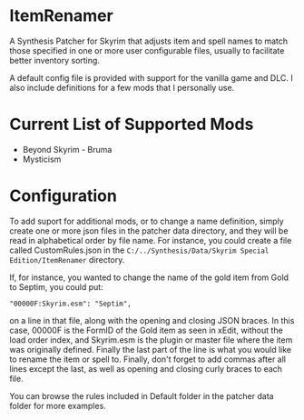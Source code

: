 # ItemRenamer
A Synthesis Patcher for Skyrim that adjusts item and spell names to match those specified in one or more user configurable files, usually to facilitate better inventory sorting.

A default config file is provided with support for the vanilla game and DLC. I also include definitions for a few mods that I personally use.

# Current List of Supported Mods
- Beyond Skyrim - Bruma
- Mysticism

# Configuration
To add suport for additional mods, or to change a name definition, simply create one or more json files in the patcher data directory, and they will be read in alphabetical order by file name.
For instance, you could create a file called CustomRules.json in the ```C:/../Synthesis/Data/Skyrim Special Edition/ItemRenamer``` directory.

If, for instance, you wanted to change the name of the gold item from Gold to Septim, you could put:

```"00000F:Skyrim.esm": "Septim",```

on a line in that file, along with the opening and closing JSON braces. In this case, 00000F is the FormID of the Gold item as seen in xEdit, without the load order index, and Skyrim.esm is the plugin or master file where the item was originally defined. Finally the last part of the line is what you would like to rename the item or spell to. Finally, don't forget to add commas after all lines except the last, as well as opening and closing curly braces to each file.

You can browse the rules included in Default folder in the patcher data folder for more examples.
